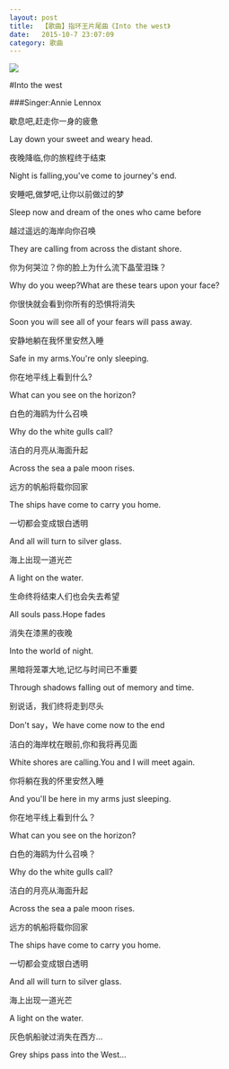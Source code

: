 ```yaml
---
layout: post
title:  【歌曲】指环王片尾曲《Into the west》
date:   2015-10-7 23:07:09
category: 歌曲
---
```


![](http://rh8cub8wq.hd-bkt.clouddn.com/img/newzland.jpg)


#Into the west 

###Singer:Annie Lennox

歇息吧,赶走你一身的疲惫

Lay down your sweet and weary head.

夜晚降临,你的旅程终于结束

Night is falling,you've come to journey's end.

安睡吧,做梦吧,让你以前做过的梦

Sleep now and dream of the ones who came before

越过遥远的海岸向你召唤

They are calling from across the distant shore.

你为何哭泣？你的脸上为什么流下晶莹泪珠？

Why do you weep?What are these tears upon your face?

你很快就会看到你所有的恐惧将消失

Soon you will see all of your fears will pass away.

安静地躺在我怀里安然入睡

Safe in my arms.You're only sleeping.

你在地平线上看到什么?

What can you see on the horizon?

白色的海鸥为什么召唤

Why do the white gulls call?

洁白的月亮从海面升起

Across the sea a pale moon rises.

远方的帆船将载你回家

The ships have come to carry you home.

一切都会变成银白透明

And all will turn to silver glass.

海上出现一道光芒

A light on the water.

生命终将结束人们也会失去希望

All souls pass.Hope fades

消失在漆黑的夜晚

Into the world of night.

黑暗将笼罩大地,记忆与时间已不重要

Through shadows falling out of memory and time.

别说话，我们终将走到尽头

Don't say，We have come now to the end

洁白的海岸枕在眼前,你和我将再见面

White shores are calling.You and I will meet again.

你将躺在我的怀里安然入睡

And you'll be here in my arms just sleeping.

你在地平线上看到什么？

What can you see on the horizon?   

白色的海鸥为什么召唤？

Why do the white gulls call?

洁白的月亮从海面升起

Across the sea a pale moon rises.

远方的帆船将载你回家

The ships have come to carry you home.

一切都会变成银白透明

And all will turn to silver glass.

海上出现一道光芒

A light on the water.

灰色帆船驶过消失在西方...

Grey ships pass into the West...

